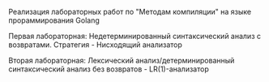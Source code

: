 Реализация лабораторных работ по "Методам компиляции" на языке прораммирования Golang

Первая лабораторная:
Недетерминированный синтаксический анализ с возвратами. Стратегия - Нисходящий анализатор

Вторая лабораторная:
Лексический анализ/детерминированный синтаксический анализ без возвратов - LR(1)-анализатор
